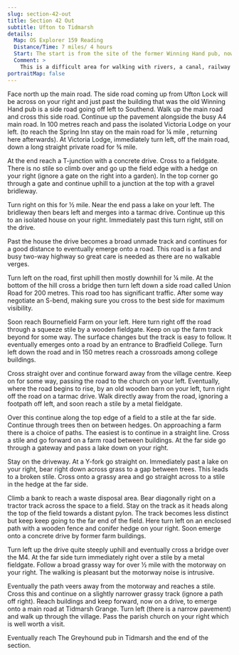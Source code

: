 ```yaml
---
slug: section-42-out
title: Section 42 Out
subtitle: Ufton to Tidmarsh
details:
  Map: OS Explorer 159 Reading
  Distance/Time: 7 miles/ 4 hours
  Start: The start is from the site of the former Winning Hand pub, now closed, near Ufton Lock on the A4. A little further north up the main road is The Spring Inn. Allow plenty of time to find parking. It&#x2019;s particularly difficult here now that the pub has closed.
  Comment: >
    This is a difficult area for walking with rivers, a canal, railway lines, major roads, a motorway and the effects of past and continuing mineral extraction. This walk has some pleasant walking in secluded countryside balanced by bridleways with tarmac or gravel surfaces. At least it&#x2019;s difficult to get lost. There is a short section of road walking which needs great care; a hi-viz waistcoat improves the reaction of drivers.
portraitMap: false
---
```

Face north up the main road. The side road coming up from Ufton Lock will be across on your right and just past the building that was the old Winning Hand pub is a side road going off left to Southend. Walk up the main road and cross this side road. Continue up the pavement alongside the busy A4 main road. In 100 metres reach and pass the isolated Victoria Lodge on your left. (to reach the Spring Inn stay on the main road for ¼ mile , returning here afterwards). At Victoria Lodge, immediately turn left, off the main road, down a long straight private road for ¾ mile.

At the end reach a T-junction with a concrete drive. Cross to a fieldgate. There is no stile so climb over and go up the field edge with a hedge on your right (ignore a gate on the right into a garden). In the top corner go through a gate and continue uphill to a junction at the top with a gravel bridleway.

Turn right on this for ½ mile. Near the end pass a lake on your left. The bridleway then bears left and merges into a tarmac drive. Continue up this to an isolated house on your right. Immediately past this turn right, still on the drive.

Past the house the drive becomes a broad unmade track and continues for a good distance to eventually emerge onto a road. This road is a fast and busy two-way highway so great care is needed as there are no walkable verges.

Turn left on the road, first uphill then mostly downhill for ¼ mile. At the bottom of the hill cross a bridge then turn left down a side road called Union Road for 200 metres. This road too has significant traffic. After some way negotiate an S-bend, making sure you cross to the best side for maximum visibility.

Soon reach Bournefield Farm on your left. Here turn right off the road through a squeeze stile by a wooden fieldgate. Keep on up the farm track beyond for some way. The surface changes but the track is easy to follow. It eventually emerges onto a road by an entrance to Bradfield College. Turn left down the road and in 150 metres reach a crossroads among college buildings.

Cross straight over and continue forward away from the village centre. Keep on for some way, passing the road to the church on your left. Eventually, where the road begins to rise, by an old wooden barn on your left, turn right off the road on a tarmac drive. Walk directly away from the road, ignoring a footpath off left, and soon reach a stile by a metal fieldgate.

Over this continue along the top edge of a field to a stile at the far side. Continue through trees then on between hedges. On approaching a farm there is a choice of paths. The easiest is to continue in a straight line. Cross a stile and go forward on a farm road between buildings. At the far side go through a gateway and pass a lake down on your right.

Stay on the driveway. At a Y-fork go straight on. Immediately past a lake on your right, bear right down across grass to a gap between trees. This leads to a broken stile. Cross onto a grassy area and go straight across to a stile in the hedge at the far side.

Climb a bank to reach a waste disposal area. Bear diagonally right on a tractor track across the space to a field. Stay on the track as it heads along the top of the field towards a distant pylon. The track becomes less distinct but keep keep going to the far end of the field. Here turn left on an enclosed path with a wooden fence and conifer hedge on your right. Soon emerge onto a concrete drive by former farm buildings.

Turn left up the drive quite steeply uphill and eventually cross a bridge over the M4. At the far side turn immediately right over a stile by a metal fieldgate. Follow a broad grassy way for over ½ mile with the motorway on your right. The walking is pleasant but the motorway noise is intrusive.

Eventually the path veers away from the motorway and reaches a stile. Cross this and continue on a slightly narrower grassy track (ignore a path off right). Reach buildings and keep forward, now on a drive, to emerge onto a main road at Tidmarsh Grange. Turn left (there is a narrow pavement) and walk up through the village. Pass the parish church on your right which is well worth a visit.

Eventually reach The Greyhound pub in Tidmarsh and the end of the section.

